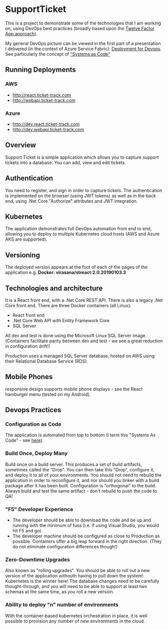 SupportTicket
=============


This is a project to demonstrate some of the technologies that I am working on, using DevOps best practices (broadly based upon the [Twelve Factor App approach](https://12factor.net/)). 

My general DevOps picture can be viewed in the first part of a presentation I delivered (in the context of Azure Service Fabric): [Deployment for Devops](https://www.slideshare.net/jeanpierrefouche/deployment-for-dev-ops-with-service-fabric-127250670).
See particularly the concept of ["Systems as Code"](https://www.slideshare.net/jeanpierrefouche/clipboards/systems-as-code-a-model-for-devops-automation)

## Running Deployments

### AWS
* http://react.ticket-track.com
* http://webapi.ticket-track.com

### Azure
* http://dev.react.ticket-track.com
* http://dev.webapi.ticket-track.com

## Overview
Support Ticket is a simple application which allows you to capture support tickets into a database. You can add, view and edit tickets. 

## Authentication
You need to register, and sign in order to capture tickets.  The authentication is implemented on the browser (using JWT tokens) as well as in the back end, using .Net Core "Authorize" attributes and JWT integration.

## Kubernetes
The application demonstrates full DevOps automation from end to end, allowing you to deploy to multiple Kubernetes cloud hosts (AWS and Azure AKS are supported).

## Versioning
The deployed version appears at the foot of each of the pages of the application e.g. **Docker: virasana/streact:2.0.20190103.3**

## Technologies and architecture
It is a React front end, with a .Net Core REST API. There is also a legacy .Net Core front end. 
There are three Docker containers (all Linux): 

* React front end
* .Net Core Web API with Entity Framework Core
* SQL Server

All dev and test is done using the Microsoft Linux SQL Server image.  (Containers facilitate parity between dev and test - we see a great reduction in configuration drift!)

Production uses a managed SQL Server database, hosted on AWS using their Relational Database Service (RDS).

## Mobile Phones
responsive design supports mobile phone displays - see the React hamburger menu (tested on my Android).  

## Devops Practices
### Configuration as Code
The application is automated from top to bottom (I term this "Systems As Code" - see [here](https://www.slideshare.net/jeanpierrefouche/clipboards/systems-as-code-a-model-for-devops-automation)).  

### Build Once, Deploy Many
Build once on a build server.  This produces a set of build artifacts, sometimes called the "Drop".   You can then take this "Drop", configure it, and deploy it to all of your environments.  You should not need to rebuild the application in order to reconfigure it, and nor should you tinker with a build package after it has been built.  Configuration is "orthogonal" to the build.  Always build and test the same artifact - don't rebuild to push the code to QA!

### "F5" Developer Experience
* The developer should be able to download the code and be up and running with the minimum of fuss (i.e. if using Visual Studio, you would hit F5 and go).
* The developer machine should be configured as close to Production as possible.  Containers offer a big leap forward in the right direction.  (They do not eliminate configuration differences though!)

### Zero-Downtime Upgrades
Also known as "rolling upgrades".  You should be able to roll out a new version of the application withouth having to pull down the system!  Kubernetes is the winner here!  The database changes need to be carefully thought-through, and you will need to be able to support at least two schemas at the same time, as you roll a new version.

### Ability to deploy "n" number of environments 
With the container-based kubernetes orchestration in place, it is well possible to provision any number of new environments in the cloud. 












